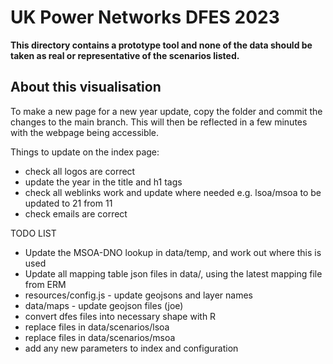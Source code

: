 # UK Power Networks DFES 2023

**This directory contains a prototype tool and none of the data should be taken as real or representative of the scenarios listed.**


## About this visualisation

To make a new page for a new year update, copy the folder and commit the changes to the main branch. This will then be reflected in a few minutes with the webpage being accessible.

Things to update on the index page:
- check all logos are correct
- update the year in the title and h1 tags
- check all weblinks work and update where needed e.g. lsoa/msoa to be updated to 21 from 11
- check emails are correct



TODO LIST
- Update the MSOA-DNO lookup in data/temp, and work out where this is used
- Update all mapping table json files in data/, using the latest mapping file from ERM
- resources/config.js - update geojsons and layer names
- data/maps - update geojson files (joe)
- convert dfes files into necessary shape with R
- replace files in data/scenarios/lsoa
- replace files in data/scenarios/msoa
- add any new parameters to index and configuration